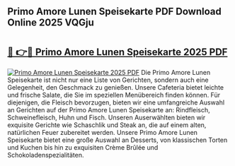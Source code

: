 ## Primo Amore Lunen Speisekarte PDF Download Online 2025 VQGju

# <h2><a href="http://gc882b9.nevu.top/?p=Primo+Amore+Lunen+Speisekarte">🔗 👉🔴 Primo Amore Lunen Speisekarte 2025 PDF</a></h2>

[![Primo Amore Lunen Speisekarte 2025 PDF](https://i.imgur.com/dBaPXMq.png)](http://gc882b9.nevu.top/?p=Primo+Amore+Lunen+Speisekarte)
Die Primo Amore Lunen Speisekarte ist nicht nur eine Liste von Gerichten, sondern auch eine Gelegenheit, den Geschmack zu genießen. Unsere Cafeteria bietet leichte und frische Salate, die Sie im speziellen Menübereich finden können. Für diejenigen, die Fleisch bevorzugen, bieten wir eine umfangreiche Auswahl an Gerichten auf der Primo Amore Lunen Speisekarte an: Rindfleisch, Schweinefleisch, Huhn und Fisch. Unseren Auserwählten bieten wir exquisite Gerichte wie Schaschlik und Steak an, die auf einem alten, natürlichen Feuer zubereitet werden. Unsere Primo Amore Lunen Speisekarte bietet eine große Auswahl an Desserts, von klassischen Torten und Kuchen bis hin zu exquisiten Crème Brûlée und Schokoladenspezialitäten.
